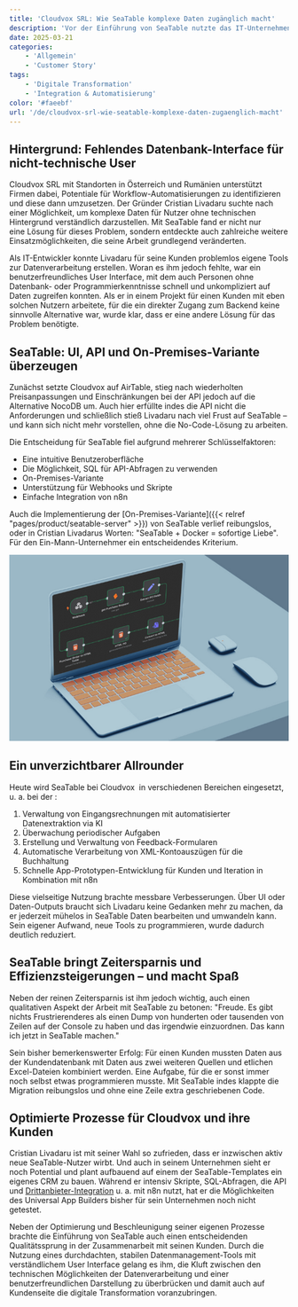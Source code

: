 ```yaml
---
title: 'Cloudvox SRL: Wie SeaTable komplexe Daten zugänglich macht'
description: 'Vor der Einführung von SeaTable nutzte das IT-Unternehmen Cloudvox SRL Excel und verschiedene andere Systeme. Dabei stellte sich heraus, dass ein zentraler Punkt für die Datensammlung fehlte – ein Ort, an dem Daten nicht nur gespeichert, sondern auch anderen zugänglich gemacht werden können und gleichzeitig als Backend für eigene Tools dient.'
date: 2025-03-21
categories:
    - 'Allgemein'
    - 'Customer Story'
tags:
    - 'Digitale Transformation'
    - 'Integration & Automatisierung'
color: '#faeebf'
url: '/de/cloudvox-srl-wie-seatable-komplexe-daten-zugaenglich-macht'
---
```


## Hintergrund: Fehlendes Datenbank-Interface für nicht-technische User

Cloudvox SRL mit Standorten in Österreich und Rumänien unterstützt Firmen dabei, Potentiale für Workflow-Automatisierungen zu identifizieren und diese dann umzusetzen. Der Gründer Cristian Livadaru suchte nach einer Möglichkeit, um komplexe Daten für Nutzer ohne technischen Hintergrund verständlich darzustellen. Mit SeaTable fand er nicht nur eine Lösung für dieses Problem, sondern entdeckte auch zahlreiche weitere Einsatzmöglichkeiten, die seine Arbeit grundlegend veränderten.

Als IT-Entwickler konnte Livadaru für seine Kunden problemlos eigene Tools zur Datenverarbeitung erstellen. Woran es ihm jedoch fehlte, war ein benutzerfreundliches User Interface, mit dem auch Personen ohne Datenbank- oder Programmierkenntnisse schnell und unkompliziert auf Daten zugreifen konnten. Als er in einem Projekt für einen Kunden mit eben solchen Nutzern arbeitete, für die ein direkter Zugang zum Backend keine sinnvolle Alternative war, wurde klar, dass er eine andere Lösung für das Problem benötigte.

## SeaTable: UI, API und On-Premises-Variante überzeugen

Zunächst setzte Cloudvox auf AirTable, stieg nach wiederholten Preisanpassungen und Einschränkungen bei der API jedoch auf die Alternative NocoDB um. Auch hier erfüllte indes die API nicht die Anforderungen und schließlich stieß Livadaru nach viel Frust auf SeaTable – und kann sich nicht mehr vorstellen, ohne die No-Code-Lösung zu arbeiten.

Die Entscheidung für SeaTable fiel aufgrund mehrerer Schlüsselfaktoren:

- Eine intuitive Benutzeroberfläche
- Die Möglichkeit, SQL für API-Abfragen zu verwenden
- On-Premises-Variante
- Unterstützung für Webhooks und Skripte
- Einfache Integration von n8n 

Auch die Implementierung der [On-Premises-Variante]({{< relref "pages/product/seatable-server" >}}) von SeaTable verlief reibungslos, oder in Cristian Livadarus Worten: "SeaTable + Docker = sofortige Liebe". Für den Ein-Mann-Unternehmer ein entscheidendes Kriterium.

![Taplet mit Grafik](Cloudvox_n8n-Integration.jpg)

## Ein unverzichtbarer Allrounder

Heute wird SeaTable bei Cloudvox  in verschiedenen Bereichen eingesetzt, u. a. bei der :

1. Verwaltung von Eingangsrechnungen mit automatisierter Datenextraktion via KI 
1. Überwachung periodischer Aufgaben
1. Erstellung und Verwaltung von Feedback-Formularen
1. Automatische Verarbeitung von XML-Kontoauszügen für die Buchhaltung
1. Schnelle App-Prototypen-Entwicklung für Kunden und Iteration in Kombination mit n8n

Diese vielseitige Nutzung brachte messbare Verbesserungen. Über UI oder Daten-Outputs braucht sich Livadaru keine Gedanken mehr zu machen, da er jederzeit mühelos in SeaTable Daten bearbeiten und umwandeln kann. Sein eigener Aufwand, neue Tools zu programmieren, wurde dadurch deutlich reduziert.

## SeaTable bringt Zeitersparnis und Effizienzsteigerungen – und macht Spaß

Neben der reinen Zeitersparnis ist ihm jedoch wichtig, auch einen qualitativen Aspekt der Arbeit mit SeaTable zu betonen: "Freude. Es gibt nichts Frustrierenderes als einen Dump von hunderten oder tausenden von Zeilen auf der Console zu haben und das irgendwie einzuordnen. Das kann ich jetzt in SeaTable machen."

Sein bisher bemerkenswerter Erfolg: Für einen Kunden mussten Daten aus der Kundendatenbank mit Daten aus zwei weiteren Quellen und etlichen Excel-Dateien kombiniert werden. Eine Aufgabe, für die er sonst immer noch selbst etwas programmieren musste. Mit SeaTable indes klappte die Migration reibungslos und ohne eine Zeile extra geschriebenen Code.

## Optimierte Prozesse für Cloudvox und ihre Kunden

Cristian Livadaru ist mit seiner Wahl so zufrieden, dass er inzwischen aktiv neue SeaTable-Nutzer wirbt. Und auch in seinem Unternehmen sieht er noch Potential und plant aufbauend auf einem der SeaTable-Templates ein eigenes CRM zu bauen. Während er intensiv Skripte, SQL-Abfragen, die API und [Drittanbieter-Integration](https://seatable.io/integrationen/) u. a. mit n8n nutzt, hat er die Möglichkeiten des Universal App Builders bisher für sein Unternehmen noch nicht getestet.

Neben der Optimierung und Beschleunigung seiner eigenen Prozesse brachte die Einführung von SeaTable auch einen entscheidenden Qualitätssprung in der Zusammenarbeit mit seinen Kunden. Durch die Nutzung eines durchdachten, stabilen Datenmanagement-Tools mit verständlichem User Interface gelang es ihm, die Kluft zwischen den technischen Möglichkeiten der Datenverarbeitung und einer benutzerfreundlichen Darstellung zu überbrücken und damit auch auf Kundenseite die digitale Transformation voranzubringen.

